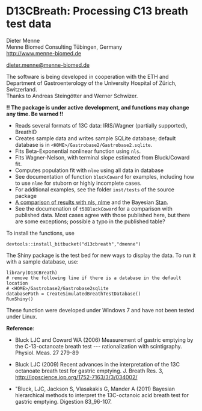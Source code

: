 D13CBreath: Processing C13 breath test data
===========================================

Dieter Menne   
Menne Biomed Consulting Tübingen, Germany    
http://www.menne-biomed.de   

dieter.menne@menne-biomed.de 

The software is being developed in cooperation with the ETH and Department of Gastroenterology of the University Hospital of Zürich, Switzerland.  
Thanks to Andreas Steingötter and Werner Schwizer.

__!! The package is under active development, and functions may change any time. Be warned !!__

* Reads several formats of 13C data: IRIS/Wagner (partially supported), BreathID
* Creates sample data and writes sample SQLite database; default database is in `<HOME>/Gastrobase2/Gastrobase2.sqlite`.
* Fits Beta-Exponential nonlinear function using `nls`.
* Fits Wagner-Nelson, with terminal slope estimated from Bluck/Coward fit.
* Computes population fit with `nlme` using all data in database
* See documentation of function `bluckCoward` for examples, including how to use
  `nlme` for stuborn or highly incomplete cases.
* For additional examples, see the folder `inst/tests` of the source package
* [A comparison of results with nls, nlme](https://bitbucket.org/dmenne/d13cbreath/downloads/BreathTestBayes.html) and the Bayesian [Stan](http://www.mc-stan.org).
* See the documenation of `t50BluckCoward` for a comparison with published data. Most cases agree with those published here, but there are some exceptions; possible a typo in the published table?


To install the functions, use
```
devtools::install_bitbucket("d13cbreath","dmenne")
```

The Shiny package is the test bed for new ways to display the data. To run
it with a sample database, use:
```
library(D13CBreath)
# remove the following line if there is a database in the default location
# <HOME>/Gastrobase2/Gastrobase2sqlite
databasePath = CreateSimulatedBreathTestDatabase()
RunShiny()
```


These function were developed under Windows 7 and have not been tested under Linux.

__Reference__: 

* Bluck LJC and Coward WA (2006) Measurement of gastric emptying by the C-13-octanoate breath test --- rationalization with scintigraphy. Physiol. Meas. 27 279-89

* Bluck LJC (2009) Recent advances in the interpretation of the 13C octanoate breath test for gastric emptying. J. Breath Res. 3, http://iopscience.iop.org/1752-7163/3/3/034002/

* "Bluck, LJC, Jackson S, Vlasakakis G, Mander A (2011) Bayesian hierarchical methods to interpret  the 13C-octanoic acid breath  test for gastric emptying. Digestion 83_96-107.
